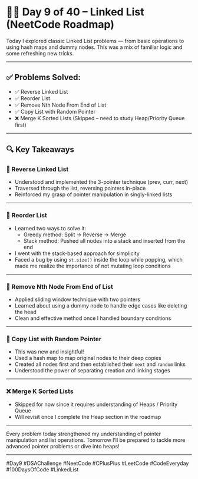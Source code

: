 # 👨‍💻 Day 9 of 40 – Linked List (NeetCode Roadmap)

Today I explored classic Linked List problems — from basic operations to using hash maps and dummy nodes. This was a mix of familiar logic and some refreshing new tricks.

---

## ✅ Problems Solved:

- ✅ Reverse Linked List
- ✅ Reorder List
- ✅ Remove Nth Node From End of List
- ✅ Copy List with Random Pointer
- ❌ Merge K Sorted Lists (Skipped – need to study Heap/Priority Queue first)

---

## 🔍 Key Takeaways

### 🔹 Reverse Linked List
- Understood and implemented the 3-pointer technique (prev, curr, next)
- Traversed through the list, reversing pointers in-place
- Reinforced my grasp of pointer manipulation in singly-linked lists

---

### 🔹 Reorder List
- Learned two ways to solve it: 
  - Greedy method: Split → Reverse → Merge
  - Stack method: Pushed all nodes into a stack and inserted from the end
- I went with the stack-based approach for simplicity
- Faced a bug by using `st.size()` inside the loop while popping, which made me realize the importance of not mutating loop conditions

---

### 🔹 Remove Nth Node From End of List
- Applied sliding window technique with two pointers
- Learned about using a dummy node to handle edge cases like deleting the head
- Clean and effective method once I handled boundary conditions

---

### 🔹 Copy List with Random Pointer
- This was new and insightful!
- Used a hash map to map original nodes to their deep copies
- Created all nodes first and then established their `next` and `random` links
- Understood the power of separating creation and linking stages

---

### ❌ Merge K Sorted Lists
- Skipped for now since it requires understanding of Heaps / Priority Queue
- Will revisit once I complete the Heap section in the roadmap

---

Every problem today strengthened my understanding of pointer manipulation and list operations. Tomorrow I’ll be prepared to tackle more advanced pointer problems or dive into heaps!

---

#Day9 #DSAChallenge #NeetCode #CPlusPlus #LeetCode #CodeEveryday #100DaysOfCode #LinkedList
